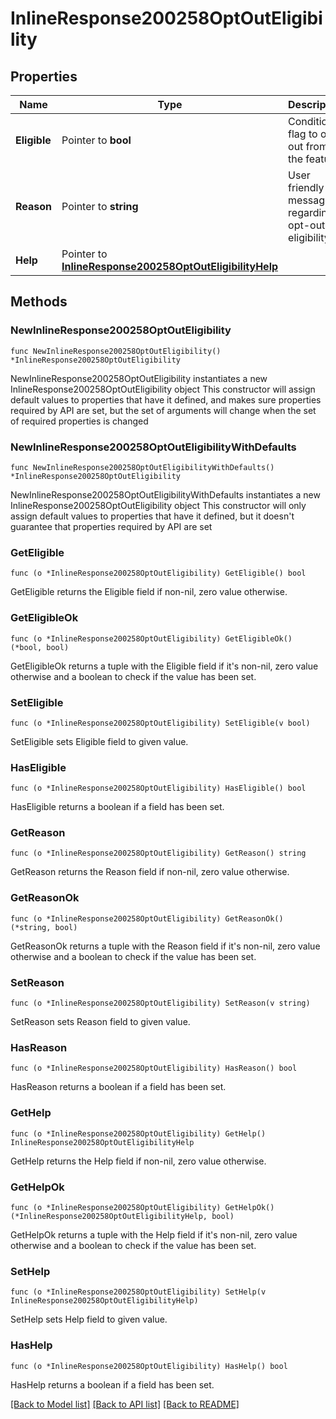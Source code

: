 # InlineResponse200258OptOutEligibility

## Properties

Name | Type | Description | Notes
------------ | ------------- | ------------- | -------------
**Eligible** | Pointer to **bool** | Condition flag to opt out from the feature | [optional] 
**Reason** | Pointer to **string** | User friendly message regarding opt-out eligibility | [optional] 
**Help** | Pointer to [**InlineResponse200258OptOutEligibilityHelp**](InlineResponse200258OptOutEligibilityHelp.md) |  | [optional] 

## Methods

### NewInlineResponse200258OptOutEligibility

`func NewInlineResponse200258OptOutEligibility() *InlineResponse200258OptOutEligibility`

NewInlineResponse200258OptOutEligibility instantiates a new InlineResponse200258OptOutEligibility object
This constructor will assign default values to properties that have it defined,
and makes sure properties required by API are set, but the set of arguments
will change when the set of required properties is changed

### NewInlineResponse200258OptOutEligibilityWithDefaults

`func NewInlineResponse200258OptOutEligibilityWithDefaults() *InlineResponse200258OptOutEligibility`

NewInlineResponse200258OptOutEligibilityWithDefaults instantiates a new InlineResponse200258OptOutEligibility object
This constructor will only assign default values to properties that have it defined,
but it doesn't guarantee that properties required by API are set

### GetEligible

`func (o *InlineResponse200258OptOutEligibility) GetEligible() bool`

GetEligible returns the Eligible field if non-nil, zero value otherwise.

### GetEligibleOk

`func (o *InlineResponse200258OptOutEligibility) GetEligibleOk() (*bool, bool)`

GetEligibleOk returns a tuple with the Eligible field if it's non-nil, zero value otherwise
and a boolean to check if the value has been set.

### SetEligible

`func (o *InlineResponse200258OptOutEligibility) SetEligible(v bool)`

SetEligible sets Eligible field to given value.

### HasEligible

`func (o *InlineResponse200258OptOutEligibility) HasEligible() bool`

HasEligible returns a boolean if a field has been set.

### GetReason

`func (o *InlineResponse200258OptOutEligibility) GetReason() string`

GetReason returns the Reason field if non-nil, zero value otherwise.

### GetReasonOk

`func (o *InlineResponse200258OptOutEligibility) GetReasonOk() (*string, bool)`

GetReasonOk returns a tuple with the Reason field if it's non-nil, zero value otherwise
and a boolean to check if the value has been set.

### SetReason

`func (o *InlineResponse200258OptOutEligibility) SetReason(v string)`

SetReason sets Reason field to given value.

### HasReason

`func (o *InlineResponse200258OptOutEligibility) HasReason() bool`

HasReason returns a boolean if a field has been set.

### GetHelp

`func (o *InlineResponse200258OptOutEligibility) GetHelp() InlineResponse200258OptOutEligibilityHelp`

GetHelp returns the Help field if non-nil, zero value otherwise.

### GetHelpOk

`func (o *InlineResponse200258OptOutEligibility) GetHelpOk() (*InlineResponse200258OptOutEligibilityHelp, bool)`

GetHelpOk returns a tuple with the Help field if it's non-nil, zero value otherwise
and a boolean to check if the value has been set.

### SetHelp

`func (o *InlineResponse200258OptOutEligibility) SetHelp(v InlineResponse200258OptOutEligibilityHelp)`

SetHelp sets Help field to given value.

### HasHelp

`func (o *InlineResponse200258OptOutEligibility) HasHelp() bool`

HasHelp returns a boolean if a field has been set.


[[Back to Model list]](../README.md#documentation-for-models) [[Back to API list]](../README.md#documentation-for-api-endpoints) [[Back to README]](../README.md)


